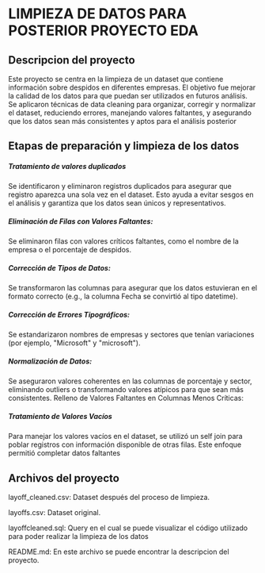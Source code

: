 

# LIMPIEZA DE DATOS PARA POSTERIOR PROYECTO EDA  


<div style="margin-bottom: 20px;"></div>


## Descripcion del proyecto
Este proyecto se centra en la limpieza de un dataset que contiene información sobre despidos en diferentes empresas. El objetivo fue mejorar la calidad de los datos para que puedan ser utilizados en futuros análisis. Se aplicaron técnicas de data cleaning para organizar, corregir y normalizar el dataset,
reduciendo errores, manejando valores faltantes, y asegurando que los datos sean más consistentes y aptos para el análisis posterior

## Etapas de preparación y limpieza de los datos

##### Tratamiento de valores duplicados

Se identificaron y eliminaron registros duplicados para asegurar que registro aparezca una sola vez en el dataset. 
Esto ayuda a evitar sesgos en el análisis y garantiza que los datos sean únicos y representativos.


##### Eliminación de Filas con Valores Faltantes:

Se eliminaron filas con valores críticos faltantes, como el nombre de la empresa o el porcentaje de despidos.

##### Corrección de Tipos de Datos:

Se transformaron las columnas para asegurar que los datos estuvieran en el formato correcto (e.g., la columna Fecha se convirtió al tipo datetime).


##### Corrección de Errores Tipográficos:

Se estandarizaron nombres de empresas y sectores que tenían variaciones (por ejemplo, "Microsoft" y "microsoft").

##### Normalización de Datos:

Se aseguraron valores coherentes en las columnas de porcentaje y sector, eliminando outliers o transformando valores atípicos para que sean más consistentes.
Relleno de Valores Faltantes en Columnas Menos Críticas:


##### Tratamiento de Valores Vacíos
Para manejar los valores vacíos en el dataset, se utilizó un self join para poblar registros con información disponible de otras filas. 
Este enfoque permitió completar datos faltantes 

## Archivos del proyecto

layoff_cleaned.csv: Dataset después del proceso de limpieza.

layoffs.csv: Dataset original.

layoffcleaned.sql:  Query en el cual se puede visualizar el código utilizado para poder realizar la limpieza de los datos

README.md: En este archivo se puede encontrar la descripcion del proyecto.
